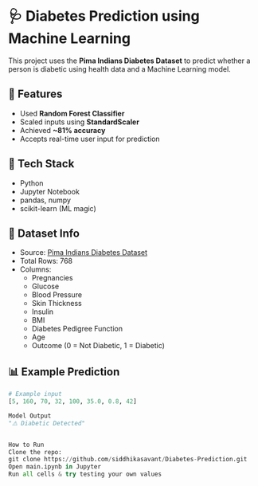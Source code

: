 # 🩺 Diabetes Prediction using Machine Learning

This project uses the **Pima Indians Diabetes Dataset** to predict whether a person is diabetic using health data and a Machine Learning model.

## 🚀 Features
- Used **Random Forest Classifier**
- Scaled inputs using **StandardScaler**
- Achieved **~81% accuracy**
- Accepts real-time user input for prediction

## 🧠 Tech Stack
- Python
- Jupyter Notebook
- pandas, numpy
- scikit-learn (ML magic)

## 📁 Dataset Info
- Source: [Pima Indians Diabetes Dataset](https://www.kaggle.com/datasets/uciml/pima-indians-diabetes-database)
- Total Rows: 768
- Columns:
  - Pregnancies
  - Glucose
  - Blood Pressure
  - Skin Thickness
  - Insulin
  - BMI
  - Diabetes Pedigree Function
  - Age
  - Outcome (0 = Not Diabetic, 1 = Diabetic)

## 📊 Example Prediction
```python
# Example input
[5, 160, 70, 32, 100, 35.0, 0.8, 42]

Model Output
"⚠️ Diabetic Detected"


How to Run
Clone the repo:
git clone https://github.com/siddhikasavant/Diabetes-Prediction.git
Open main.ipynb in Jupyter
Run all cells & try testing your own values
